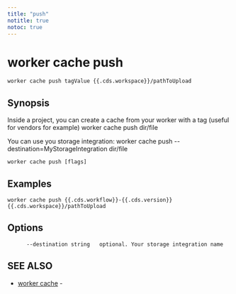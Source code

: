 ```yaml
---
title: "push"
notitle: true
notoc: true
---
```

# worker cache push

`worker cache push tagValue {{.cds.workspace}}/pathToUpload`

## Synopsis


Inside a project, you can create a cache from your worker with a tag (useful for vendors for example)
	worker cache push <tagValue> dir/file

You can use you storage integration: 
	worker cache push --destination=MyStorageIntegration  <tagValue> dir/file
		

```
worker cache push [flags]
```

## Examples

```
worker cache push {{.cds.workflow}}-{{.cds.version}} {{.cds.workspace}}/pathToUpload
```

## Options

```
      --destination string   optional. Your storage integration name
```

## SEE ALSO

* [worker cache](/docs/components/worker/cache/)	 - 

